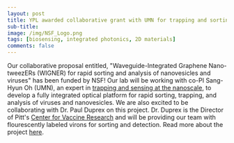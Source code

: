 ```yaml
---
layout: post
title: YPL awarded collaborative grant with UMN for trapping and sorting viruses
sub-title: 
image: /img/NSF_Logo.png
tags: [biosensing, integrated photonics, 2D materials]
comments: false
---
```


Our collaborative proposal entitled, "Waveguide-Integrated Graphene Nano-tweezERs (WIGNER) for rapid sorting and analysis of nanovesicles and viruses" has been funded by NSF! Our lab will be working with co-PI Sang-Hyun Oh (UMN), an expert in [trapping and sensing at the nanoscale](http://nanobio.umn.edu/Home.html), to develop a fully integrated optical platform for rapid sorting, trapping, and analysis of viruses and nanovesicles. We are also excited to be collaborating with Dr. Paul Duprex on this project. Dr. Duprex is the Director of Pitt's [Center for Vaccine Research](https://www.cvr.pitt.edu/) and will be providing our team with flourescently labeled virons for sorting and detection. Read more about the project [here](https://www.nsf.gov/awardsearch/showAward?AWD_ID=2227459).